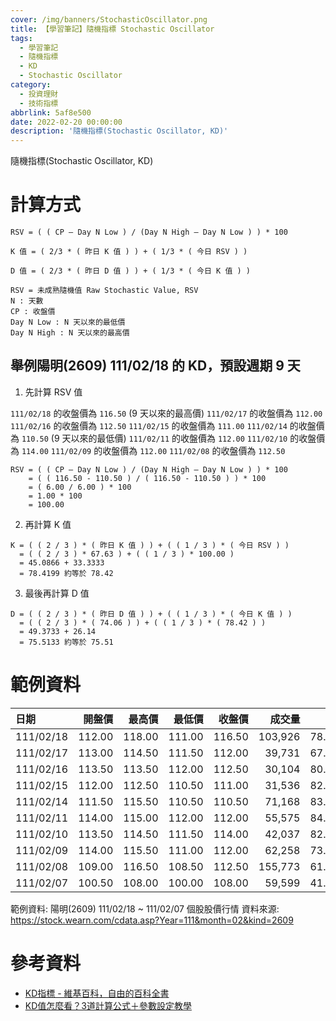 ```yaml
---
cover: /img/banners/StochasticOscillator.png
title: 【學習筆記】隨機指標 Stochastic Oscillator
tags:
  - 學習筆記
  - 隨機指標
  - KD
  - Stochastic Oscillator
category:
  - 投資理財
  - 技術指標
abbrlink: 5af8e500
date: 2022-02-20 00:00:00
description: '隨機指標(Stochastic Oscillator, KD)'
---
```


隨機指標(Stochastic Oscillator, KD)

# 計算方式

```text
RSV = ( ( CP – Day N Low ) / (Day N High – Day N Low ) ) * 100

K 值 = ( 2/3 * ( 昨日 K 值 ) ) + ( 1/3 * ( 今日 RSV ) )

D 值 = ( 2/3 * ( 昨日 D 值 ) ) + ( 1/3 * ( 今日 K 值 ) )

RSV = 未成熟隨機值 Raw Stochastic Value, RSV
N : 天數
CP : 收盤價
Day N Low : N 天以來的最低價
Day N High : N 天以來的最高價
```

## 舉例陽明(2609) 111/02/18 的 KD，預設週期 9 天

1. 先計算 RSV 值

`111/02/18` 的收盤價為 `116.50` (9 天以來的最高價)
`111/02/17` 的收盤價為 `112.00`
`111/02/16` 的收盤價為 `112.50`
`111/02/15` 的收盤價為 `111.00`
`111/02/14` 的收盤價為 `110.50` (9 天以來的最低價)
`111/02/11` 的收盤價為 `112.00`
`111/02/10` 的收盤價為 `114.00`
`111/02/09` 的收盤價為 `112.00`
`111/02/08` 的收盤價為 `112.50`

```text
RSV = ( ( CP – Day N Low ) / (Day N High – Day N Low ) ) * 100
    = ( ( 116.50 - 110.50 ) / ( 116.50 - 110.50 ) ) * 100
    = ( 6.00 / 6.00 ) * 100
    = 1.00 * 100
    = 100.00
```

2. 再計算 K 值

```text
K = ( ( 2 / 3 ) * ( 昨日 K 值 ) ) + ( ( 1 / 3 ) * ( 今日 RSV ) )
  = ( ( 2 / 3 ) * 67.63 ) + ( ( 1 / 3 ) * 100.00 )
  = 45.0866 + 33.3333
  = 78.4199 約等於 78.42
```

3. 最後再計算 D 值

```text
D = ( ( 2 / 3 ) * ( 昨日 D 值 ) ) + ( ( 1 / 3 ) * ( 今日 K 值 ) )
  = ( ( 2 / 3 ) * ( 74.06 ) ) + ( ( 1 / 3 ) * ( 78.42 ) )
  = 49.3733 + 26.14
  = 75.5133 約等於 75.51
```

# 範例資料

| 日期       | 開盤價 | 最高價 | 最低價 | 收盤價 |  成交量 |     K |     D |    RSV |
|:-----------|-------:|-------:|-------:|-------:|--------:|------:|------:|-------:|
| 111/02/18  | 112.00 | 118.00 | 111.00 | 116.50 | 103,926 | 78.42 | 75.51 | 100.00 |
| 111/02/17  | 113.00 | 114.50 | 111.50 | 112.00 |  39,731 | 67.63 | 74.06 |  42.86 |
| 111/02/16  | 113.50 | 113.50 | 112.00 | 112.50 |  30,104 | 80.02 | 77.27 |  75.00 |
| 111/02/15  | 112.00 | 112.50 | 110.50 | 111.00 |  31,536 | 82.53 | 75.90 |  80.52 |
| 111/02/14  | 111.50 | 115.50 | 110.50 | 110.50 |  71,168 | 83.54 | 72.59 |  81.48 |
| 111/02/11  | 114.00 | 115.00 | 112.00 | 112.00 |  55,575 | 84.56 | 67.11 |  89.42 |
| 111/02/10  | 113.50 | 114.50 | 111.50 | 114.00 |  42,037 | 82.14 | 58.38 | 100.00 |
| 111/02/09  | 114.00 | 115.50 | 111.00 | 112.00 |  62,258 | 73.21 | 46.51 |  97.13 |
| 111/02/08  | 109.00 | 116.50 | 108.50 | 112.50 | 155,773 | 61.24 | 33.16 | 100.00 |
| 111/02/07  | 100.50 | 108.00 | 100.00 | 108.00 |  59,599 | 41.87 | 19.12 | 100.00 |

範例資料: 陽明(2609) 111/02/18 ~ 111/02/07 個股股價行情
資料來源: https://stock.wearn.com/cdata.asp?Year=111&month=02&kind=2609

# 參考資料

- [KD指標 - 維基百科，自由的百科全書](https://zh.wikipedia.org/wiki/KD%E6%8C%87%E6%A8%99)
- [KD值怎麼看？3道計算公式＋參數設定教學](https://augustime.com/stochastic-oscillator/)
